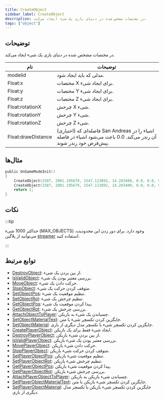 ```yaml
---
title: CreateObject
sidebar_label: CreateObject
description: در مختصات مشخص شده در دنیای بازی یک شیء ایجاد می‌کند.
tags: ["object"]
---
```


## توضیحات

در مختصات مشخص شده در دنیای بازی یک شیء ایجاد می‌کند.

| نام                | توضیحات                                                                                                                   |
| ------------------ | ------------------------------------------------------------------------------------------------------------------------- |
| modelid            | مدلی که باید ایجاد شود.                                                                                                   |
| Float:x            | مختصات X برای ایجاد شیء.                                                                                                  |
| Float:y            | مختصات Y برای ایجاد شیء.                                                                                                  |
| Float:z            | مختصات Z برای ایجاد شیء.                                                                                                  |
| Float:rotationX    | چرخش X شیء.                                                                                                              |
| Float:rotationY    | چرخش Y شیء.                                                                                                              |
| Float:rotationZ    | چرخش Z شیء.                                                                                                              |
| Float:drawDistance | (اختیاری) فاصله‌ای که San Andreas اشیاء را در آن رندر می‌کند. 0.0 باعث می‌شود اشیاء در فاصله پیش‌فرض خود رندر شوند. |

## مثال‌ها

```c
public OnGameModeInit()
{
    CreateObject(2587, 2001.195679, 1547.113892, 14.283400, 0.0, 0.0, 96.0); // شیء در فاصله پیش‌فرض رندر می‌شود.
    CreateObject(2587, 2001.195679, 1547.113892, 14.283400, 0.0, 0.0, 96.0, 300.0); // شیء در فاصله 300.0 واحد رندر می‌شود.
    return 1;
}
```

## نکات

:::tip

حداکثر 1000 شیء (MAX_OBJECTS) وجود دارد. برای دور زدن این محدودیت، می‌توانید از پلاگین [streamer](https://github.com/samp-incognito/samp-streamer-plugin) استفاده کنید.

:::

## توابع مرتبط

- [DestroyObject](DestroyObject): از بین بردن یک شیء.
- [IsValidObject](IsValidObject): بررسی معتبر بودن یک شیء.
- [MoveObject](MoveObject): حرکت دادن یک شیء.
- [StopObject](StopObject): متوقف کردن حرکت یک شیء.
- [SetObjectPos](SetObjectPos): تنظیم موقعیت یک شیء.
- [SetObjectRot](SetObjectRot): تنظیم چرخش یک شیء.
- [GetObjectPos](GetObjectPos): پیدا کردن موقعیت یک شیء.
- [GetObjectRot](GetObjectRot): بررسی چرخش یک شیء.
- [AttachObjectToPlayer](AttachObjectToPlayer): چسباندن یک شیء به بازیکن.
- [SetObjectMaterialText](SetObjectMaterialText): جایگزین کردن تکسچر شیء با متن.
- [SetObjectMaterial](SetObjectMaterial): جایگزین کردن تکسچر شیء با تکسچر مدل دیگری از بازی.
- [CreatePlayerObject](CreatePlayerObject): ایجاد شیء فقط برای یک بازیکن.
- [DestroyPlayerObject](DestroyPlayerObject): از بین بردن شیء بازیکن.
- [IsValidPlayerObject](IsValidPlayerObject): بررسی معتبر بودن یک شیء بازیکن.
- [MovePlayerObject](MovePlayerObject): حرکت دادن شیء بازیکن.
- [StopPlayerObject](StopPlayerObject): متوقف کردن حرکت شیء بازیکن.
- [SetPlayerObjectPos](SetPlayerObjectPos): تنظیم موقعیت شیء بازیکن.
- [SetPlayerObjectRot](SetPlayerObjectRot): تنظیم چرخش شیء بازیکن.
- [GetPlayerObjectPos](GetPlayerObjectPos): پیدا کردن موقعیت شیء بازیکن.
- [GetPlayerObjectRot](GetPlayerObjectRot): بررسی چرخش شیء بازیکن.
- [AttachPlayerObjectToPlayer](AttachPlayerObjectToPlayer): چسباندن شیء بازیکن به بازیکن.
- [SetPlayerObjectMaterialText](SetPlayerObjectMaterialText): جایگزین کردن تکسچر شیء بازیکن با متن.
- [SetPlayerObjectMaterial](SetPlayerObjectMaterial): جایگزین کردن تکسچر شیء بازیکن با تکسچر مدل دیگری از بازی.